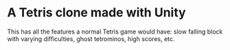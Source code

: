 # A Tetris clone made with Unity
This has all the features a normal Tetris game would have: slow falling block with varying difficulties, ghost tetrominos, high scores, etc.
